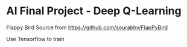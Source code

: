 AI Final Project - Deep Q-Learning
===============

Flappy Bird Source from https://github.com/sourabhv/FlapPyBird

Use Tensorflow to train